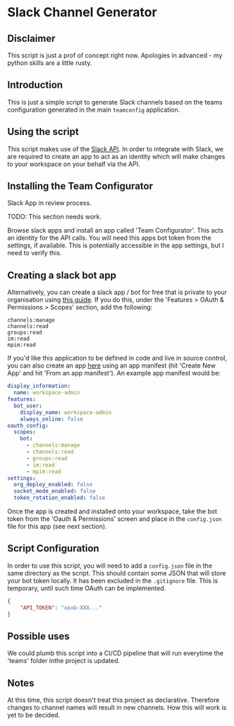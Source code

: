 # Slack Channel Generator
## Disclaimer
This script is just a prof of concept right now. Apologies in advanced - my python skills are a little rusty.

## Introduction
This is just a simple script to generate Slack channels based on the teams configuration generated in the main `teamconfig` application.

## Using the script
This script makes use of the [Slack API](https://api.slack.com/methods/conversations.create). In order to integrate with Slack, we are required to create an app to act as an identity which will make changes to your workspace on your behalf via the API.

## Installing the Team Configurator
Slack App in review process. 

TODO: This section needs work.

Browse slack apps and install an app called 'Team Configurator'. This acts an identity for the API calls. You will need this apps bot token from the settings, if available. This is potentially accessible in the app settings, but I need to verify this.

## Creating a slack bot app
Alternatively, you can create a slack app / bot for free that is private to your organisation using [this guide](https://api.slack.com/authentication/basics). If you do this, under the 'Features > OAuth & Permissions > Scopes' section, add the following:

```text
channels:manage
channels:read
groups:read
im:read
mpim:read
```

If you'd like this application to be defined in code and live in source control, you can also create an app [here](https://api.slack.com/apps?new_app=1) using an app manifest (hit 'Create New App' and hit 'From an app manifest'). An example app manifest would be:

```yml
display_information:
  name: workspace-admin
features:
  bot_user:
    display_name: workspace-admin
    always_online: false
oauth_config:
  scopes:
    bot:
      - channels:manage
      - channels:read
      - groups:read
      - im:read
      - mpim:read
settings:
  org_deploy_enabled: false
  socket_mode_enabled: false
  token_rotation_enabled: false
```

Once the app is created and installed onto your workspace, take the bot token from the 'Oauth & Permissions' screen and place in the `config.json` file for this app (see next section).

## Script Configuration
In order to use this script, you will need to add a `config.json` file in the same directory as the script. This should contain some JSON that will store your bot token locally. It has been excluded in the `.gitignore` file. This is temporary, until such time OAuth can be implemented.

```json
{
    "API_TOKEN": "xoxb-XXX..."
}
```

## Possible uses

We could plumb this script into a CI/CD pipeline that will run everytime the 'teams' folder inthe project is updated.

## Notes

At this time, this script doesn't treat this project as declarative. Therefore changes to channel names will result in new channels. How this will work is yet to be decided.